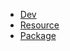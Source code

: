 - [Dev](https://github.com/HoshikawaRyuukou/UnityDev/wiki)
- [Resource](https://github.com/HoshikawaRyuukou/UnityDev/blob/main/Resource.md)
- [Package](https://github.com/HoshikawaRyuukou/UnityDev/blob/main/Package.md) 
